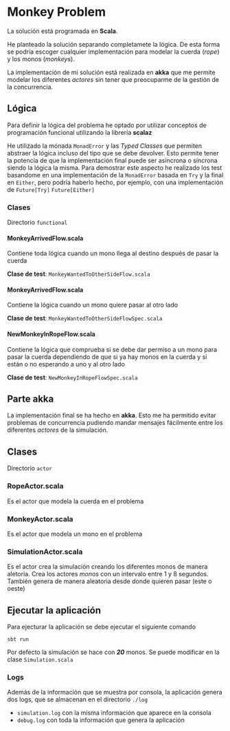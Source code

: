 # Monkey Problem

La solución está programada en **Scala**.

He planteado la solución separando completamete la lógica. De esta forma
se podría escoger cualquier implementación para modelar la cuerda 
(_rope_) y los monos (_monkeys_). 

La implementación de mi solución está realizada en **akka** que me 
permite modelar los diferentes _actores_ sin tener que preocuparme de la
gestión de la concurrencia.

## Lógica
Para definir la lógica del problema he optado por utilizar conceptos de
programación funcional utilizando la librería **scalaz**

He utilizado la mónada `MonadError` y las _Typed Classes_ que permiten
abstraer la lógica incluso del tipo que se debe devolver. Esto permite
tener la potencia de que la implementación final puede ser asíncrona o 
síncrona siendo la lógica la misma. Para demostrar este aspecto he 
realizado los test basandome en una implementación de la `MonadError` 
basada en `Try` y la final en `Either`, pero podría haberlo hecho, por 
ejemplo, con una implementación de `Future[Try]` `Future[Either]`

### Clases
Directorio `functional`

#### MonkeyArrivedFlow.scala 
Contiene toda lógica cuando un mono llega al destino después de pasar
la cuerda

**Clase de test**: `MonkeyWantedToOtherSideFlow.scala`

#### MonkeyArrivedFlow.scala 
Contiene la lógica cuando un mono quiere pasar al otro lado

**Clase de test**: `MonkeyWantedToOtherSideFlowSpec.scala`

#### NewMonkeyInRopeFlow.scala
Contiene la lógica que comprueba si se debe dar permiso a un mono para
pasar la cuerda dependiendo de que si ya hay monos en la cuerda y si 
están o no esperando a uno y al otro lado

**Clase de test**: `NewMonkeyInRopeFlowSpec.scala`

## Parte akka
La implementación final se ha hecho en **akka**. 
Esto me ha permitido evitar problemas de concurrencia pudiendo mandar 
mensajes fácilmente entre los diferentes _actores_ de la simulación.

## Clases
Directorio `actor`

### RopeActor.scala
Es el actor que modela la cuerda en el problema

### MonkeyActor.scala
Es el actor que modela un mono en el problema

### SimulationActor.scala
Es el actor crea la simulación creando los diferentes monos de manera
aletoria. Crea los actores _monos_ con un intervalo entre 1 y 8 
segundos. También genera de manera aleatoria desde donde quieren pasar 
(este o oeste)

## Ejecutar la aplicación

Para ejecturar la aplicación se debe ejecutar el siguiente comando

``
sbt run
``

Por defecto la simulación se hace con _**20**_ monos. Se puede modificar 
en la clase `Simulation.scala` 

### Logs
Además de la información que se muestra por consola, la aplicación 
genera dos logs, que se almacenan en el directorio `./log`
 
 + `simulation.log` con la misma información que aparece en la consola
 + `debug.log` con toda la información que genera la aplicación
 






